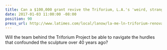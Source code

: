 ```yaml
---
title: Can a $100,000 grant revive the Triforium, L.A.'s 'weird, strange beacon'?
date: 2017-01-03 11:00:00 -08:00
position: 90
press_url: http://www.latimes.com/local/lanow/la-me-ln-triforium-renovation-20161217-story.html
---
```


Will the team behind the Triforium Project be able to navigate the hurdles that confounded the sculpture over 40 years ago?
